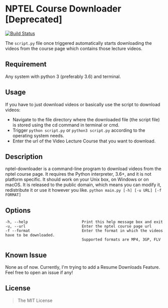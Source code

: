 # NPTEL Course Downloader [Deprecated]
[![Build Status](https://travis-ci.org/dewanshrawat15/nptel-downloader.svg?branch=master)](https://travis-ci.org/dewanshrawat15/nptel-downloader)

The ```script.py``` file once triggered automatically starts downloading the videos from the course page which contains those lecture videos.

## Requirement
Any system with python 3 (preferably 3.6) and terminal.

## Usage
If you have to just download videos or basically use the script to download videos:
- Navigate to the file directory where the downloaded file (the script file) is stored using the cd command in terminal or cmd.
- Trigger ```python script.py``` or ```python3 script.py``` according to the operating system needs.
- Enter the url of the Video Lecture Course that you want to download.

## Description
nptel-downloader is a command-line program to download videos from the nptel course page. It requires the Python interpreter, 3.6+, and it is not platform specific. It should work on your Unix box, on Windows or on macOS. It is released to the public domain, which means you can modify it, redistribute it or use it however you like.
```python main.py [-h] [-u URL] [-f FORMAT]```

## Options
```
-h, --help                        Print this help message box and exit
-u, --url                         Enter the nptel course page url
-f --format                       Enter the format in which the videos have to be downloaded.
                                  Supported formats are MP4, 3GP, FLV
```
## Known Issue
None as of now. Currently, I'm trying to add a Resume Downloads Feature. Feel free to open an issue if any!

## License
> The MIT License
